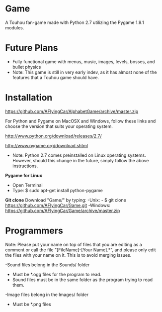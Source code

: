 # Game
A Touhou fan-game made with Python 2.7 utilizing the Pygame 1.9.1 modules.

# Future Plans
  - Fully functional game with menus, music, images, levels, bosses, and bullet physics
  - Note: This game is still in very early indev, as it has almost none of the features that a Touhou game should have.

# Installation
  https://github.com/AFlyingCar/AlphabetGame/archive/master.zip

  For Python and Pygame on MacOSX and Windows, follow these links and choose the version that suits your operating system.
 
  http://www.python.org/download/releases/2.7/
 
  http://www.pygame.org/download.shtml
 
  - Note: Python 2.7 comes preinstalled on Linux operating systems. However, should this change in the future, simply follow the above instructions.
  
**Pygame for Linux**
  - Open Terminal
  - Type: $ sudo apt-get install python-pygame


**Git clone**
Download "Game/" by typing:
  -Unix:
    - $ git clone https://github.com/AFlyingCar/Game.git
  -Windows:
    https://github.com/AFlyingCar/Game/archive/master.zip
  
  
Programmers
===========
Note: Please put your name on top of files that you are editing as a comment or call the file "[FileName]-[Your Name].*", and please only edit the files with your name on it. This is to avoid merging issues.

-Sound files belong in the Sounds/ folder
  - Must be *.ogg files for the program to read.
  - Sound files must be in the same folder as the program trying to read them.

-Image files belong in the Images/ folder
  - Must be *.png files
